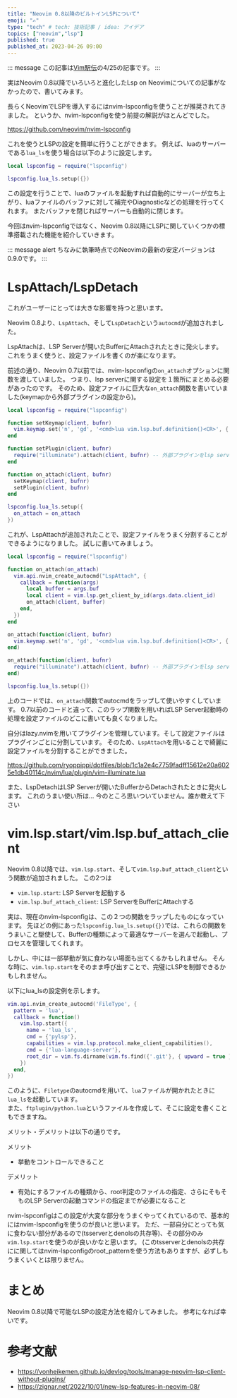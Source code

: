 ```yaml
---
title: "Neovim 0.8以降のビルトインLSPについて"
emoji: "✍️"
type: "tech" # tech: 技術記事 / idea: アイデア
topics: ["neovim","lsp"]
published: true
published_at: 2023-04-26 09:00
---
```


::: message 
この記事は[Vim駅伝](https://vim-jp.org/ekiden/)の4/25の記事です。
:::

実はNeovim 0.8以降でいろいろと進化したLsp on Neovimについての記事がなかったので、書いてみます。

長らくNeovimでLSPを導入するにはnvim-lspconfigを使うことが推奨されてきました。
というか、nvim-lspconfigを使う前提の解説がほとんどでした。

https://github.com/neovim/nvim-lspconfig

これを使うとLSPの設定を簡単に行うことができます。
例えば、luaのサーバーである`lua_ls`を使う場合は以下のように設定します。

```lua
local lspconfig = require("lspconfig")

lspconfig.lua_ls.setup({})
```
この設定を行うことで、luaのファイルを起動すれば自動的にサーバーが立ち上がり、luaファイルのバッファに対して補完やDiagnosticなどの処理を行ってくれます。
またバッファを閉じればサーバーも自動的に閉じます。


今回はnvim-lspconfigではなく、Neovim 0.8以降にLSPに関していくつかの標準搭載された機能を紹介していきます。

::: message alert
ちなみに執筆時点でのNeovimの最新の安定バージョンは0.9.0です。
:::


# LspAttach/LspDetach
これがユーザーにとっては大きな影響を持つと思います。

Neovim 0.8より、`LspAttach`、そして`LspDetach`という`autocmd`が追加されました。

LspAttachは、LSP Serverが開いたBufferにAttachされたときに発火します。
これをうまく使うと、設定ファイルを書くのが楽になります。

前述の通り、Neovim 0.7以前では、nvim-lspconfigの`on_attach`オプションに関数を渡していました。
つまり、lsp serverに関する設定を１箇所にまとめる必要があったのです。
そのため、設定ファイルに巨大な`on_attach`関数を書いていました(keymapから外部プラグインの設定から)。


```lua
local lspconfig = require("lspconfig")

function setKeymap(client, bufnr)
  vim.keymap.set('n', 'gd', '<cmd>lua vim.lsp.buf.definition()<CR>', { silent = true, buffer = bufnr }) -- キーマップを設定する
end

function setPlugin(client, bufnr)
  require("illuminate").attach(client, bufnr) -- 外部プラグインをlsp serverを連携させる
end

function on_attach(client, bufnr)
  setKeymap(client, bufnr)
  setPlugin(client, bufnr)
end

lspconfig.lua_ls.setup({
  on_attach = on_attach
})
```


これが、LspAttachが追加されたことで、設定ファイルをうまく分割することができるようになりました。
試しに書いてみましょう。

```lua
local lspconfig = require("lspconfig")

function on_attach(on_attach)
  vim.api.nvim_create_autocmd("LspAttach", {
    callback = function(args)
      local buffer = args.buf
      local client = vim.lsp.get_client_by_id(args.data.client_id)
      on_attach(client, buffer)
    end,
  })
end

on_attach(function(client, bufnr)
  vim.keymap.set('n', 'gd', '<cmd>lua vim.lsp.buf.definition()<CR>', { silent = true, buffer = bufnr }) -- キーマップを設定する
end)

on_attach(function(client, bufnr)
  require("illuminate").attach(client, bufnr) -- 外部プラグインをlsp serverを連携させる
end)

lspconfig.lua_ls.setup({})
```

上のコードでは、`on_attach`関数でautocmdをラップして使いやすくしています。
0.7以前のコードと違って、このラップ関数を用いればLSP Server起動時の処理を設定ファイルのどこに書いても良くなりました。

自分はlazy.nvimを用いてプラグインを管理しています。そして設定ファイルはプラグインごとに分割しています。
そのため、`LspAttach`を用いることで綺麗に設定ファイルを分割することができました。

https://github.com/ryoppippi/dotfiles/blob/1c1a2e4c7759fadff15612e20a6025e1db40114c/nvim/lua/plugin/vim-illuminate.lua


また、LspDetachはLSP Serverが開いたBufferからDetachされたときに発火します。
これのうまい使い所は... 今のところ思いついていません。誰か教えて下さい


# vim.lsp.start/vim.lsp.buf_attach_client
Neovim 0.8以降では、`vim.lsp.start`、そして`vim.lsp.buf_attach_client`という関数が追加されました。
この2つは
- `vim.lsp.start`: LSP Serverを起動する
- `vim.lsp.buf_attach_client`: LSP ServerをBufferにAttachする

実は、現在のnvim-lspconfigは、この２つの関数をラップしたものになっています。
先ほどの例にあった`lspconfig.lua_ls.setup({})`では、これらの関数をうまいこと駆使して、Bufferの種類によって最適なサーバーを選んで起動し、プロセスを管理してくれます。

しかし、中には一部挙動が気に食わない場面も出てくるかもしれません。
そんな時に、`vim.lsp.start`をそのまま呼び出すことで、完璧にLSPを制御できるかもしれません。

以下にlua_lsの設定例を示します。

```lua
vim.api.nvim_create_autocmd('FileType', {
  pattern = 'lua',
  callback = function()
    vim.lsp.start({
      name = 'lua_ls',
      cmd = {'pylsp'},
      capabilities = vim.lsp.protocol.make_client_capabilities(),
      cmd = {'lua-language-server'},
      root_dir = vim.fs.dirname(vim.fs.find({'.git'}, { upward = true })[1]),
    })
  end,
})
```

このように、`Filetype`のautocmdを用いて、`lua`ファイルが開かれたときに`lua_ls`を起動しています。  
また、`ftplugin/python.lua`というファイルを作成して、そこに設定を書くこともできますね。

メリット・デメリットは以下の通りです。

メリット
- 挙動をコントロールできること

デメリット
- 有効にするファイルの種類から、root判定のファイルの指定、さらにそもそものLSP Serverの起動コマンドの指定までが必要になること

nvim-lspconfigはこの設定が大変な部分をうまくやってくれているので、基本的にはnvim-lspconfigを使うのが良いと思います。
ただ、一部自分にとっても気に食わない部分があるので(tsserverとdenolsの共存等)、その部分のみ`vim.lsp.start`を使うのが良いかなと思います。
(このtsserverとdenolsの共存にに関してはnvim-lspconfigのroot_patternを使う方法もありますが、必ずしもうまくいくとは限りません。

# まとめ
Neovim 0.8以降で可能なLSPの設定方法を紹介してみました。
参考になれば幸いです。

# 参考文献
- https://vonheikemen.github.io/devlog/tools/manage-neovim-lsp-client-without-plugins/
- https://zignar.net/2022/10/01/new-lsp-features-in-neovim-08/




